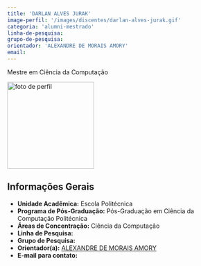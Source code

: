 ```yaml
---
title: 'DARLAN ALVES JURAK'
image-perfil: '/images/discentes/darlan-alves-jurak.gif'
categoria: 'alumni-mestrado'
linha-de-pesquisa:
grupo-de-pesquisa:
orientador: 'ALEXANDRE DE MORAIS AMORY'
email:
---
```


Mestre em Ciência da Computação

<img src="{{site.baseurl}}/images/discentes/darlan-alves-jurak.gif" alt="foto de perfil" width="200"/>

## Informações Gerais

- **Unidade Acadêmica:** Escola Politécnica
- **Programa de Pós-Graduação:** Pós-Graduação em Ciência da Computação Politécnica
- **Áreas de Concentração:** Ciência da Computação
- **Linha de Pesquisa:**
- **Grupo de Pesquisa:**
- **Orientador(a):** [ALEXANDRE DE MORAIS AMORY](http://www.pucrs.br/pesquisadores/alexandre-de-morais-amory/)
- **E-mail para contato:**

